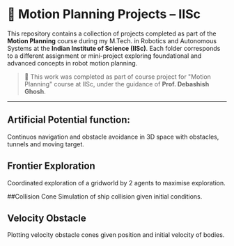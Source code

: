 # 🤖 Motion Planning Projects – IISc

This repository contains a collection of projects completed as part of the **Motion Planning** course during my M.Tech. in Robotics and Autonomous Systems at the **Indian Institute of Science (IISc)**. Each folder corresponds to a different assignment or mini-project exploring foundational and advanced concepts in robot motion planning.

> 🔬 This work was completed as part of course project for "Motion Planning" course at IISc, under the guidance of **Prof. Debashish Ghosh**.

---

## Artificial Potential function:
Continuos navigation and obstacle avoidance in 3D space with obstacles, tunnels and moving target.

## Frontier Exploration
Coordinated exploration of a gridworld by 2 agents to maximise exploration.

##Collision Cone
Simulation of ship collision given initial conditions.

## Velocity Obstacle
Plotting velocity obstacle cones given position and initial velocity of  bodies.
